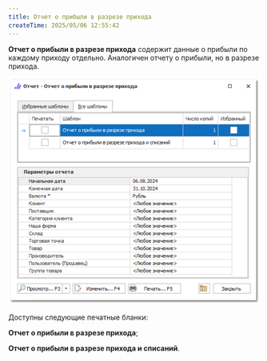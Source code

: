 ```yaml
---
title: Отчет о прибыли в разрезе прихода
createTime: 2025/05/06 12:55:42
---
```

**Отчет о прибыли в разрезе прихода** содержит данные о прибыли по каждому приходу отдельно. Аналогичен отчету о прибыли, но в разрезе прихода.

![](../../../assets/specification/image072.png)

Доступны следующие печатные бланки:

**Отчет о прибыли в разрезе прихода**;

**Отчет о прибыли в разрезе прихода и списаний**.



